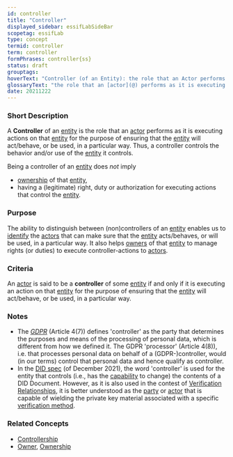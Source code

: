```yaml
---
id: controller
title: "Controller"
displayed_sidebar: essifLabSideBar
scopetag: essifLab
type: concept
termid: controller
term: controller
formPhrases: controller{ss}
status: draft
grouptags:
hoverText: "Controller (of an Entity): the role that an Actor performs as it is executing actions on that Entity for the purpose of ensuring that the Entity will act/behave, or be used, in a particular way."
glossaryText: "the role that an [actor](@) performs as it is executing actions on that [entity](@) for the purpose of ensuring that the [entity](@) will act/behave, or be used, in a particular way."
date: 20211222
---
```


### Short Description
A **Controller** of an [entity](@) is the role that an [actor](@) performs as it is executing actions on that [entity](@) for the purpose of ensuring that the [entity](@) will act/behave, or be used, in a particular way. Thus, a controller controls the behavior and/or use of the [entity](@) it controls.

Being a controller of an [entity](@) does *not* imply
- [ownership](@) of that [entity](@),
- having a (legitimate) right, duty or authorization for executing actions that control the [entity](@).

### Purpose
The ability to distinguish between (non)controllers of an [entity](@) enables us to [identify](@) the [actors](@) that can make sure that the [entity](@) acts/behaves, or will be used, in a particular way. It also helps [owners](@) of that [entity](@) to manage rights (or duties) to execute controller-actions to [actors](@).

### Criteria
An [actor](@) is said to be a **controller** of some [entity](@) if and only if it is executing an action on that [entity](@) for the purpose of ensuring that the [entity](@) will act/behave, or be used, in a particular way.

### Notes
- The [*GDPR*](https://eur-lex.europa.eu/legal-content/EN/TXT/HTML/?uri=CELEX:32016R0679&from=EN) (Article 4(7)) defines 'controller' as the party that determines the purposes and means of the processing of personal data, which is different from how we defined it. The GDPR 'processor' (Article 4(8)), i.e. that processes personal data on behalf of a (GDPR-)controller, would (in our terms) control that personal data and hence qualify as controller.
- In the [DID spec](https://www.w3.org/TR/did-core/) (of December 2021), the word 'controller' is used for the entity that controls (i.e., has the [capability](@) to change) the contents of a DID Document. However, as it is also used in the contest of [Verification Relationships](https://www.w3.org/TR/did-core/#verification-relationships), it is better understood as the [party](@) or [actor](@) that is capable of wielding the private key material associated with a specific [verification method](https://www.w3.org/TR/did-core/#dfn-verification-method).

### Related Concepts
- [Controllership](@)
- [Owner](@), [Ownership](@)
